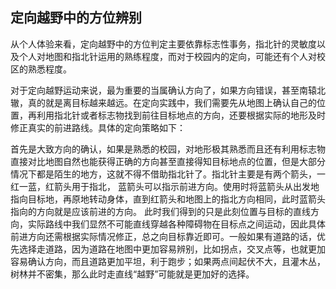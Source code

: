 ## 定向越野中的方位辨别

​		从个人体验来看，定向越野中的方位判定主要依靠标志性事务，指北针的灵敏度以及个人对地图和指北针运用的熟练程度，而对于校园内的定向，可能还有个人对校区的熟悉程度。

​		对于定向越野运动来说，最为重要的当属确认方向了，如果方向错误，甚至南辕北辙，真的就是离目标越来越远。在定向实践中，我们需要先从地图上确认自己的位置，再利用指北针或者标志物找到前往目标地点的方向，还要根据实际的地形及时修正真实的前进路线。具体的定向策略如下：

​		首先是大致方向的确认，如果是熟悉的校园，对地形极其熟悉而且还有利用标志物直接对比地图自然也能获得正确的方向甚至直接得知目标地点的位置，但是大部分情况下都是陌生的地方，这就不得不借助指北针了。指北针主要是有两个箭头，一红一蓝，红箭头用于指北， 蓝箭头可以指示前进方向。使用时将蓝箭头从出发地指向目标地，再原地转动身体，直到红箭头和地图上的指北方向相同，此时蓝箭头指向的方向就是应该前进的方向。 此时我们得到的只是此刻位置与目标的直线方向，实际路线中我们显然不可能直线穿越各种障碍物在目标点之间运动，因此具体前进方向还需根据实际情况修正，总之向目标靠近即可。一般如果有道路的话，优先选择走道路，因为道路在地图中更加容易辨别，比如拐点，交叉点等，也就更加容易确认方向，而且道路更加平坦，利于跑步；如果两点间起伏不大，且灌木丛，树林并不密集，那么此时走直线“越野”可能就是更加好的选择。